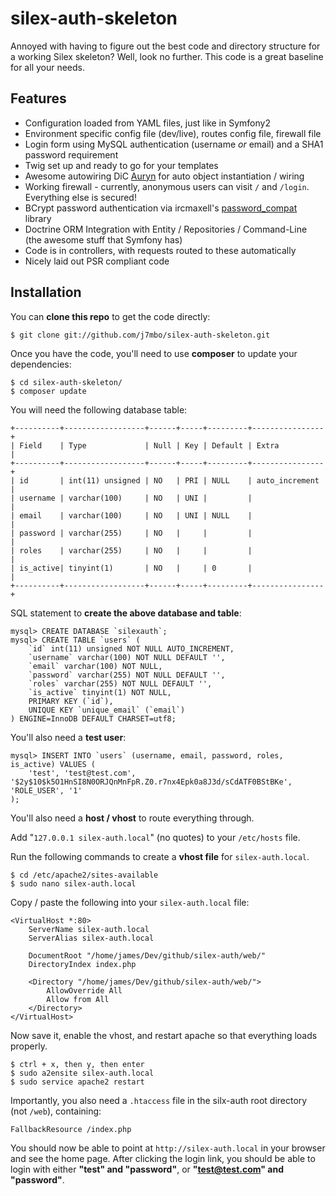 # silex-auth-skeleton

Annoyed with having to figure out the best code and directory structure for a working Silex skeleton? Well, look no further. This code is a great baseline for all your needs.

## Features

- Configuration loaded from YAML files, just like in Symfony2
- Environment specific config file (dev/live), routes config file, firewall file
- Login form using MySQL authentication (username *or* email) and a SHA1 password requirement
- Twig set up and ready to go for your templates
- Awesome autowiring DiC [Auryn](https://github.com/rdlowrey/Auryn) for auto object instantiation / wiring
- Working firewall - currently, anonymous users can visit `/` and `/login`. Everything else is secured!
- BCrypt password authentication via ircmaxell's [password_compat](https://github.com/ircmaxell/password_compat) library
- Doctrine ORM Integration with Entity / Repositories / Command-Line (the awesome stuff that Symfony has)
- Code is in controllers, with requests routed to these automatically
- Nicely laid out PSR compliant code

## Installation

You can **clone this repo** to get the code directly:

    $ git clone git://github.com/j7mbo/silex-auth-skeleton.git

Once you have the code, you'll need to use **composer** to update your dependencies:

    $ cd silex-auth-skeleton/
    $ composer update

You will need the following database table:

    +----------+------------------+------+-----+---------+----------------+
    | Field    | Type             | Null | Key | Default | Extra          |
    +----------+------------------+------+-----+---------+----------------+
    | id       | int(11) unsigned | NO   | PRI | NULL    | auto_increment |
    | username | varchar(100)     | NO   | UNI |         |                |
    | email    | varchar(100)     | NO   | UNI | NULL    |                |
    | password | varchar(255)     | NO   |     |         |                |
    | roles    | varchar(255)     | NO   |     |         |                |
    | is_active| tinyint(1)       | NO   |     | 0       |                |
    +----------+------------------+------+-----+---------+----------------+

SQL statement to **create the above database and table**:

    mysql> CREATE DATABASE `silexauth`;
    mysql> CREATE TABLE `users` (
        `id` int(11) unsigned NOT NULL AUTO_INCREMENT,
        `username` varchar(100) NOT NULL DEFAULT '',
        `email` varchar(100) NOT NULL,
        `password` varchar(255) NOT NULL DEFAULT '',
        `roles` varchar(255) NOT NULL DEFAULT '',
        `is_active` tinyint(1) NOT NULL,
        PRIMARY KEY (`id`),
        UNIQUE KEY `unique_email` (`email`)
    ) ENGINE=InnoDB DEFAULT CHARSET=utf8;

You'll also need a **test user**:

    mysql> INSERT INTO `users` (username, email, password, roles, is_active) VALUES (
        'test', 'test@test.com', '$2y$10$k5O1HnSI8N0ORJQnMnFpR.Z0.r7nx4Epk0a8J3d/sCdATF0BStBKe', 'ROLE_USER', '1'
    );

You'll also need a **host / vhost** to route everything through.

Add "`127.0.0.1 silex-auth.local`" (no quotes) to your `/etc/hosts` file.

Run the following commands to create a **vhost file** for `silex-auth.local`.

    $ cd /etc/apache2/sites-available
    $ sudo nano silex-auth.local

Copy / paste the following into your `silex-auth.local` file:

    <VirtualHost *:80>
        ServerName silex-auth.local
        ServerAlias silex-auth.local
    
        DocumentRoot "/home/james/Dev/github/silex-auth/web/"
        DirectoryIndex index.php

        <Directory "/home/james/Dev/github/silex-auth/web/">
            AllowOverride All
            Allow from All
        </Directory>
    </VirtualHost>

Now save it, enable the vhost, and restart apache so that everything loads properly.

    $ ctrl + x, then y, then enter
    $ sudo a2ensite silex-auth.local
    $ sudo service apache2 restart

Importantly, you also need a `.htaccess` file in the silx-auth root directory (not `/web`), containing:

    FallbackResource /index.php

You should now be able to point at `http://silex-auth.local` in your browser and see the home page. After clicking the login link, you should be able to login with either **"test" and "password"**, or **"test@test.com" and "password"**.
